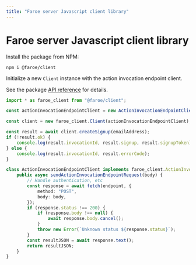 ```yaml
---
title: "Faroe server Javascript client library"
---
```


# Faroe server Javascript client library

Install the package from NPM:

```
npm i @faroe/client
```

Initialize a new `Client` instance with the action invocation endpoint client.

See the package [API reference]() for details.

```ts
import * as faroe_client from "@faroe/client";

const actionInvocationEndpointClient = new ActionInvocationEndpointClient()

const client = new faroe_client.Client(actionInvocationEndpointClient);

const result = await client.createSignup(emailAddress);
if (!result.ok) {
    console.log(result.invocationId, result.signup, result.signupToken);
} else {
    console.log(result.invocationId, result.errorCode);
}
```

```ts
class ActionInvocationEndpointClient implements faroe_client.ActionInvocationEndpointClient {
    public async sendActionInvocationEndpointRequest(body) {
        // Handle authentication, etc
        const response = await fetch(endpoint, {
            method: "POST",
            body: body,
        });
        if (response.status !== 200) {
            if (response.body !== null) {
                await response.body.cancel();
            }
            throw new Error(`Unknown status ${response.status}`);
        }
        const resultJSON = await response.text();
        return resultJSON;
    }
}
```